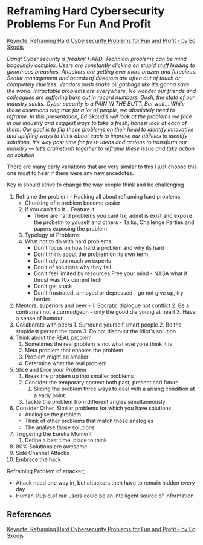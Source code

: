 # Reframing Hard Cybersecurity Problems For Fun And Profit

[Keynote: Reframing Hard Cybersecurity Problems for Fun and Profit - by Ed Skodis](https://www.youtube.com/watch?v=Q8X01QtWTRY&t=29s)

*Dang! Cyber security is freakin’ HARD. Technical problems can be mind bogglingly complex. Users are constantly clicking on stupid stuff leading to ginormous breaches. Attackers are getting ever more brazen and ferocious. Senior management and boards of directors are often out of touch or completely clueless. Vendors push snake oil garbage like it’s gonna save the world. Intractable problems are everywhere. No wonder our friends and colleagues are suffering burn out in record numbers. Gosh, the state of our industry sucks. Cyber security is a PAIN IN THE BUTT. But wait… While those assertions ring true for a lot of people, we absolutely need to reframe. In this presentation, Ed Skoudis will look at the problems we face in our industry and suggest ways to take a fresh, honest look at each of them. Our goal is to flip these problems on their head to identify innovative and uplifting ways to think about each to improve our abilities to identify solutions. It’s way past time for fresh ideas and actions to transform our industry — let’s brainstorm together to reframe these issue and take action on solution*

There are many early variations that are very similar to this I just choose this one most to hear if there were any new ancedotes.

Key is should strive to change the way people think and be challenging

1. Reframe the problem - Hacking all about reframing hard problems  
	- Chunking of a problem become easier
	2. If you can't fix it... Feature it  
		- There are hard problems you cant fix, admit is exist and expose the probelm to youself and others - Talks, Challenge Parties and papers exposing the problem
	1. Typology of Problems 
	3. What not to do with hard problems
		- Don't focus on how hard a problem and why its hard
		- Don't think about the problem on its own term
		- Don't rely too much on experts
		- Don't of solutions why they fail
		- Don't feel limited by resources 
			Free your mind - NASA what if thrust was 10x current tech
		- Don't  get stuck
		- Don't frustrated, annoyed or depressed - go not give up, try harder
4. Mentors, superiors and peer - 
		 1. Socratic dialogue not conflict 
		 2. Be a contrarian not a curmudgeon - only the good die young at heart
		 3. Have a sense of humour 
5. Collaborate with peers
		1. Surround yourself smart people
		2. Be the stupidest person the room
		3. Do not discount the idiot's solution
1. Think about the REAL problem
	 1. Sometimes the real problem is not what everyone think it is 
	 2. Meta problem that enables the problem
	 3. Problem might be smaller
	 4. Determine what the real problem 
5. Slice and Dice your Problem
	1. Break the problem up into smaller problems
	2. Consider the temporary context both past, present and future
		1. Slicing the problem three ways to deal with a arising condition at a early point.
	3. Tackle the problem from different angles simultaneously
4. Consider Other, Similar problems for which you have solutions
	- Analogise the problem
	- Think of other problems that match those analogies
	- The analyse those solutions
6. Triggering the Eureka Moment
	1. Define a best time, place to think 
7. 80% Solutions are awesome
8. Side Channel Attacks
9. Embrace the hack

Reframing Problem of attacker;
- Attack need one way in, but attackers then have to remain hidden every day 
- Human stupid of our users could be an intelligent source of information 


## References

[Keynote: Reframing Hard Cybersecurity Problems for Fun and Profit - by Ed Skodis](https://www.youtube.com/watch?v=Q8X01QtWTRY)
